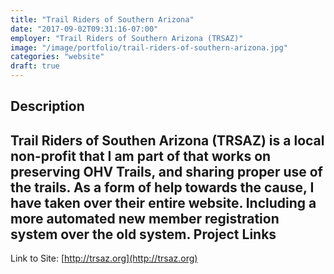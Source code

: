 ```yaml
---
title: "Trail Riders of Southern Arizona"
date: "2017-09-02T09:31:16-07:00"
employer: "Trail Riders of Southern Arizona (TRSAZ)"
image: "/image/portfolio/trail-riders-of-southern-arizona.jpg"
categories: "website"
draft: true
---
```


Description
------
Trail Riders of Southen Arizona (TRSAZ) is a local non-profit that I am part of that works on preserving OHV Trails, and sharing proper use of the trails. As a form of help towards the cause, I have taken over their entire website. Including a more automated new member registration system over the old system.
Project Links
------
Link to Site: [http://trsaz.org](http://trsaz.org)
